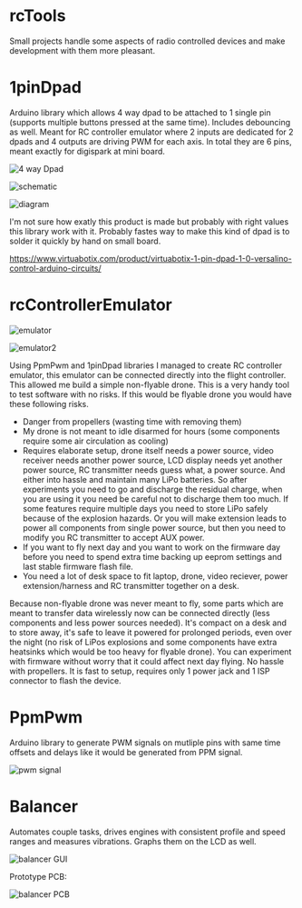 # rcTools
Small projects handle some aspects of radio controlled devices and make development with them more pleasant.

# 1pinDpad
Arduino library which allows 4 way dpad to be attached to 1 single pin (supports multiple buttons pressed at the same time). Includes debouncing as well. Meant for RC controller emulator where 2 inputs are dedicated for 2 dpads and 4 outputs are driving PWM for each axis. In total they are 6 pins, meant exactly for digispark at mini board.

![4 way Dpad](/screenShots/dpad.jpg)


![schematic](r/1pinDpad/schematic1.png)

![diagram](/1pinDpad/dpad1.png)

I'm not sure how exatly this product is made but probably with right values this library work with it. Probably fastes way to make this kind of dpad is to solder it quickly by hand on small board.

https://www.virtuabotix.com/product/virtuabotix-1-pin-dpad-1-0-versalino-control-arduino-circuits/



# rcControllerEmulator
![emulator](/screenShots/emulator1.jpg)

![emulator2](/screenShots/emulator2.jpg)

Using PpmPwm and 1pinDpad libraries I managed to create RC controller emulator, this emulator can be connected directly into the flight controller. This allowed me build a simple non-flyable drone. This is a very handy tool to test software with no risks. If this would be flyable drone you would have these following risks.

*  Danger from propellers (wasting time with removing them)
*  My drone is not meant to idle disarmed for hours (some components require some air circulation as cooling)
*  Requires elaborate setup, drone itself needs a power source, video receiver needs another power source, LCD display needs yet another power source, RC transmitter needs guess what, a power source. And either into hassle and maintain many LiPo batteries. So after experiments you need to go and discharge the residual charge, when you are using it you need be careful not to discharge them too much. If some features require multiple days you need to store LiPo safely because of the explosion hazards. Or you will make extension leads to power all components from single power source, but then you need to modify you RC transmitter to accept AUX power.
*  If you want to fly next day and you want to work on the firmware day before you need to spend extra time backing up eeprom settings and last stable firmware flash file.
*  You need a lot of desk space to fit laptop, drone, video reciever, power extension/harness and RC transmitter together on a desk.

Because non-flyable drone was never meant to fly, some parts which are meant to transfer data wirelessly now can be connected directly (less components and less power sources needed). It's compact on a desk and to store away, it's safe to leave it powered for prolonged periods, even over the night (no risk of LiPos explosions and some components have extra heatsinks which would be too heavy for flyable drone). You can experiment with firmware without worry that it could affect next day flying. No hassle with propellers. It is fast to setup, requires only 1 power jack and 1 ISP connector to flash the device.


# PpmPwm
Arduino library to generate PWM signals on mutliple pins with same time offsets and delays like it would be generated from PPM signal.

![pwm signal](/screenShots/ppm.gif)

# Balancer
Automates couple tasks, drives engines with consistent profile and speed ranges and measures vibrations. Graphs them on the LCD as well.

![balancer GUI](/screenShots/balancer1.jpg)

Prototype PCB:

![balancer PCB](/screenShots/balancer2.jpg)
